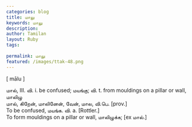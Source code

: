 ```yaml
---
categories: blog
title: மாலு
keywords: மாலு
description: 
author: Tamilan
layout: Ruby
tags: 
 
permalink: மாலு
featured: /images/ttak-48.png
---
```

  
[ mālu ]  
  
மால், III. வி. i. be confused; மயங்கு; வி. t. from mouldings on a pillar or wall, மாலிழு  
மால், கிறேன், மாலினேன், வேன், மால, வி.பெ. [prov.]  
To be confused, மயங்க. வி. a. [Rottler.]  
To form mouldings on a pillar or wall, மாலிழுக்க; [ex மால்.]